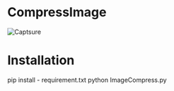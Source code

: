 # CompressImage


![Captsure](https://user-images.githubusercontent.com/59356358/71572529-9bfb7400-2b05-11ea-9b46-c2b6ba877499.PNG)


# Installation

pip install - requirement.txt
python ImageCompress.py
